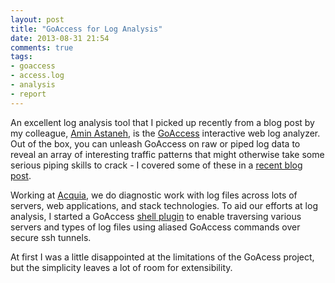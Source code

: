 ```yaml
---
layout: post
title: "GoAccess for Log Analysis"
date: 2013-08-31 21:54
comments: true
tags: 
- goaccess
- access.log
- analysis
- report
---
```

An excellent log analysis tool that I picked up recently from a blog post by my colleague, [Amin Astaneh](http://www.aminastaneh.net/), is the [GoAccess](http://goaccess.prosoftcorp.com/) interactive web log analyzer. Out of the box, you can unleash GoAccess on raw or piped log data to reveal an array of interesting traffic patterns that might otherwise take some serious piping skills to crack - I covered some of these in a [recent blog post](/blog/2013/08/24/fun-with-accesslog/).

Working at [Acquia](http://www.acquia.com/), we do diagnostic work with log files across lots of servers, web applications, and stack technologies. To aid our efforts at log analysis, I started a GoAccess [shell plugin](https://github.com/nhoag/goaccess-plugin) to enable traversing various servers and types of log files using aliased GoAccess commands over secure ssh tunnels.

At first I was a little disappointed at the limitations of the GoAcess project, but the simplicity leaves a lot of room for extensibility.
